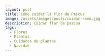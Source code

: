 ```yaml
---
layout: post
title: Cómo cuidar la Flor de Pascua
image: /assets/images/posts/cuidar-ramo.jpg 
description: Cuidar flor de pascua
tags:
  - Flores
  - Plantas
  - Cuidados de plantas
  - Navidad
---
```


